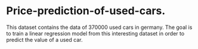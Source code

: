 # Price-prediction-of-used-cars.
This dataset contains the data of 370000 used cars in germany. The goal is to train a linear regression model from this interesting dataset in order to predict the value of a used car.

